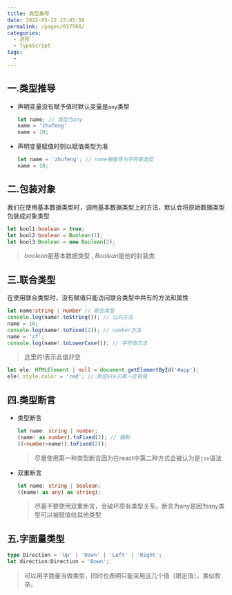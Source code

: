 ```yaml
---
title: 类型推导
date: 2022-05-12 15:45:59
permalink: /pages/017566/
categories:
  - 进阶
  - TypeScript
tags:
  - 
---
```


## 一.类型推导

- 声明变量没有赋予值时默认变量是`any`类型

  ```js
  let name; // 类型为any
  name = 'zhufeng'
  name = 10;
  ```


- 声明变量赋值时则以赋值类型为准

  ```ts
  let name = 'zhufeng'; // name被推导为字符串类型 
  name = 10;
  ```


## 二.包装对象

我们在使用基本数据类型时，调用基本数据类型上的方法，默认会将原始数据类型包装成对象类型

```ts
let bool1:boolean = true;
let bool2:boolean = Boolean(1); 
let bool3:Boolean = new Boolean(2);
```


> *boolean*是基本数据类型 , *Boolean*是他的封装类

## 三.联合类型

在使用联合类型时，没有赋值只能访问联合类型中共有的方法和属性

```ts
let name:string | number // 联合类型  
console.log(name!.toString()); // 公共方法
name = 10;
console.log(name!.toFixed(2)); // number方法
name = 'zf';
console.log(name!.toLowerCase()); // 字符串方法
```


> 这里的!表示此值非空

```ts
let ele: HTMLElement | null = document.getElementById('#app');
ele!.style.color = 'red'; // 断定ele元素一定有值
```


## 四.类型断言

- 类型断言

  ```ts
  let name: string | number;
  (name! as number).toFixed(2); // 强制
  ((<number>name!).toFixed(2));
  ```


  > 尽量使用第一种类型断言因为在react中第二种方式会被认为是`jsx`语法

- 双重断言

  ```ts
  let name: string | boolean;
  ((name! as any) as string);
  ```


  > 尽量不要使用双重断言，会破坏原有类型关系，断言为any是因为any类型可以被赋值给其他类型

## 五.字面量类型

```ts
type Direction = 'Up' | 'Down' | 'Left' | 'Right';
let direction:Direction = 'Down';
```

> 可以用字面量当做类型，同时也表明只能采用这几个值（限定值）。类似枚举。
